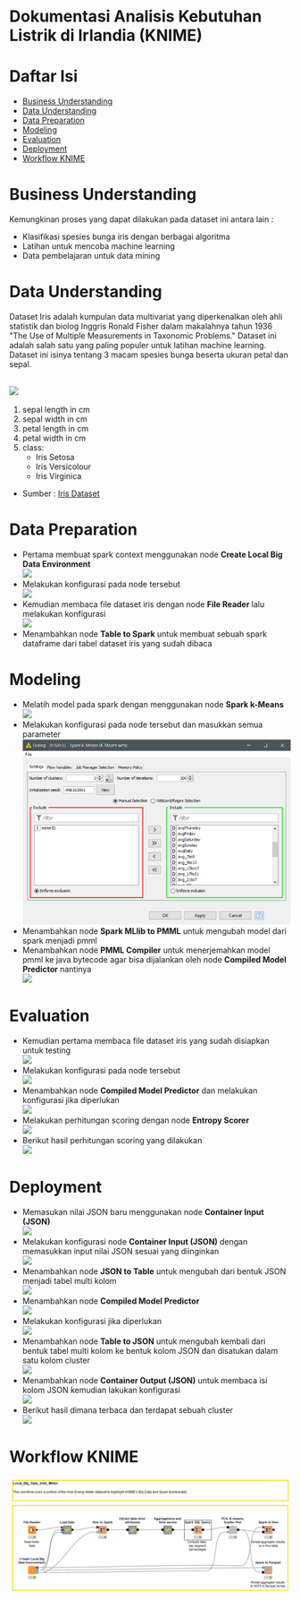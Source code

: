 # Dokumentasi Analisis Kebutuhan Listrik di Irlandia (KNIME)

# Daftar Isi
- [Business Understanding](https://github.com/bimaramadhan/bigdata-its-2020/tree/master/tugas7#business-understanding)
- [Data Understanding](https://github.com/bimaramadhan/bigdata-its-2020/tree/master/tugas7#data-understanding)
- [Data Preparation](https://github.com/bimaramadhan/bigdata-its-2020/tree/master/tugas7#data-preparation)
- [Modeling](https://github.com/bimaramadhan/bigdata-its-2020/tree/master/tugas7#modeling)
- [Evaluation](https://github.com/bimaramadhan/bigdata-its-2020/tree/master/tugas7#evaluation)
- [Deployment](https://github.com/bimaramadhan/bigdata-its-2020/tree/master/tugas7#deployment)
- [Workflow KNIME](https://github.com/bimaramadhan/bigdata-its-2020/tree/master/tugas7#workflow-knime)

# Business Understanding
Kemungkinan proses yang dapat dilakukan pada dataset ini antara lain :
- Klasifikasi spesies bunga iris dengan berbagai algoritma
- Latihan untuk mencoba machine learning
- Data pembelajaran untuk data mining

# Data Understanding

Dataset Iris adalah kumpulan data multivariat yang diperkenalkan oleh ahli statistik dan biolog Inggris Ronald Fisher dalam makalahnya tahun 1936 "The Use of Multiple Measurements in Taxonomic Problems."  Dataset ini adalah salah satu yang paling populer untuk latihan machine learning. Dataset ini isinya tentang 3 macam spesies bunga beserta ukuran petal dan sepal.

<br>![](gambar/dataset.png)<br/>

1. sepal length in cm
2. sepal width in cm
3. petal length in cm
4. petal width in cm
5. class:
    - Iris Setosa
    - Iris Versicolour
    - Iris Virginica

- Sumber : [Iris Dataset](https://archive.ics.uci.edu/ml/datasets/Iris)

# Data Preparation

- Pertama membuat spark context menggunakan node **Create Local Big Data Environment**
<br>![](gambar/node-preparation.PNG)<br/>
- Melakukan konfigurasi pada node tersebut
<br>![](gambar/konfig-big-data.PNG)<br/>
- Kemudian membaca file dataset iris dengan node **File Reader** lalu melakukan konfigurasi 
<br>![](gambar/konfig-reader-train.PNG)<br/>
- Menambahkan node **Table to Spark** untuk membuat sebuah spark dataframe dari tabel dataset iris yang sudah dibaca

# Modeling

- Melatih model pada spark dengan menggunakan node **Spark k-Means** 
<br>![](gambar/node-modeling.PNG)<br/>
- Melakukan konfigurasi pada node tersebut dan masukkan semua parameter
<br>![](gambar/konfig-spark-kmeans.PNG)<br/>
- Menambahkan node **Spark MLlib to PMML** untuk mengubah model dari spark menjadi pmml
- Menambahkan node **PMML Compiler** untuk menerjemahkan model pmml ke java bytecode agar bisa dijalankan oleh node **Compiled Model Predictor** nantinya
<br>![](gambar/konfig-pmml-compiler.PNG)<br/>

# Evaluation

- Kemudian pertama membaca file dataset iris yang sudah disiapkan untuk testing
<br>![](gambar/node-evaluation.PNG)<br/>
- Melakukan konfigurasi pada node tersebut
<br>![](gambar/konfig-reader-test.PNG)<br/>
- Menambahkan node **Compiled Model Predictor** dan melakukan konfigurasi jika diperlukan
<br>![](gambar/konfig-compile-model-predictor.PNG)<br/>
- Melakukan perhitungan scoring dengan node **Entropy Scorer** 
<br>![](gambar/konfig-entropy-scorer.PNG)<br/>
- Berikut hasil perhitungan scoring yang dilakukan
<br>![](gambar/hasil-entropy-scorer.PNG)<br/> 

# Deployment

- Memasukan nilai JSON baru menggunakan node **Container Input (JSON)**
<br>![](gambar/node-container-input-json-to-table.PNG)<br/> 
- Melakukan konfigurasi node **Container Input (JSON)** dengan memasukkan input nilai JSON sesuai yang diinginkan
<br>![](gambar/konfig-container-input-json.PNG)<br/> 
- Menambahkan node **JSON to Table** untuk mengubah dari bentuk JSON menjadi tabel multi kolom  
![](gambar/konfig-json-to-table.PNG)<br/> 
- Menambahkan node **Compiled Model Predictor** 
<br>![](gambar/node-hasil-json-output.PNG)<br/>
- Melakukan konfigurasi jika diperlukan
<br>![](gambar/konfig-compile-model-predictor.PNG)<br/>
- Menambahkan node **Table to JSON** untuk mengubah kembali dari bentuk tabel multi kolom ke bentuk kolom JSON dan disatukan dalam satu kolom cluster
<br>![](gambar/konfig-table-to-json.PNG)<br/> 
- Menambahkan node **Container Output (JSON)** untuk membaca isi kolom JSON kemudian lakukan konfigurasi
<br>![](gambar/konfig-container-output-json.PNG)<br/> 
- Berikut hasil dimana terbaca dan terdapat sebuah cluster 
<br>![](gambar/hasil-container-output-json.PNG)<br/> 

# Workflow KNIME
![](gambar/workflow.PNG)<br/>
